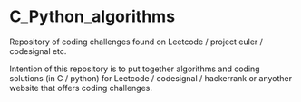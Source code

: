 # C_Python_algorithms
Repository of coding challenges found on Leetcode / project euler / codesignal etc.

Intention of this repository is to put together algorithms and coding solutions (in C / python) for Leetcode / codesignal / hackerrank or anyother website that offers coding challenges.
